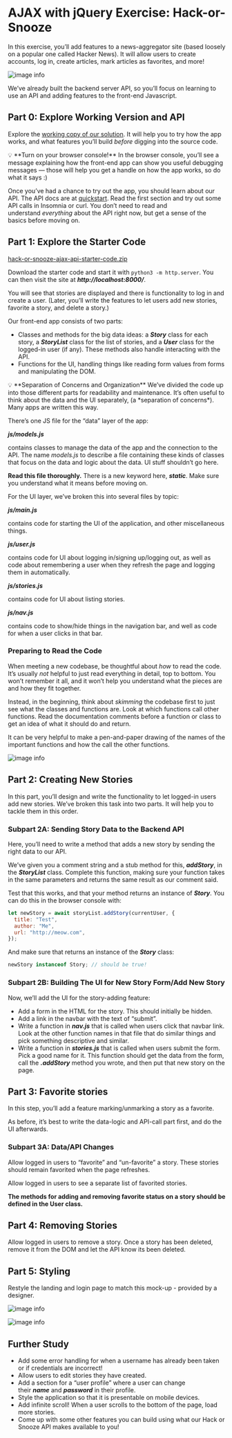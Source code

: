 # **AJAX with jQuery Exercise: Hack-or-Snooze**

In this exercise, you’ll add features to a news-aggregator site (based loosely on a popular one called Hacker News). It will allow users to create accounts, log in, create articles, mark articles as favorites, and more!

![image info](./assets/homepage.png)

We’ve already built the backend server API, so you’ll focus on learning to use an API and adding features to the front-end Javascript.

## **Part 0: Explore Working Version and API**

Explore the [working copy of our solution](https://hack-or-snooze-springboard.netlify.app/). It will help you to try how the app works, and what features you’ll build *before* digging into the source code.

<aside>
💡 **Turn on your browser console!**
In the browser console, you’ll see a message explaining how the front-end app can show you useful debugging messages — those will help you get a handle on how the app works, so do what it says :)

</aside>

Once you’ve had a chance to try out the app, you should learn about our API. The API docs are at [quickstart](https://hackorsnoozev3.docs.apiary.io/#). Read the first section and try out some API calls in Insomnia or curl. You don’t need to read and understand *everything* about the API right now, but get a sense of the basics before moving on.

## **Part 1: Explore the Starter Code**

[hack-or-snooze-ajax-api-starter-code.zip](https://s3-us-west-2.amazonaws.com/secure.notion-static.com/72086014-12de-4a03-8ecc-4486f6b173df/hack-or-snooze-ajax-api-starter-code.zip)

Download the starter code and start it with `python3 -m http.server`. You can then visit the site at **_http://localhost:8000/_**.

You will see that stories are displayed and there is functionality to log in and create a user. (Later, you’ll write the features to let users add new stories, favorite a story, and delete a story.)

Our front-end app consists of two parts:

- Classes and methods for the big data ideas: a **_Story_** class for each story, a **_StoryList_** class for the list of stories, and a **_User_** class for the logged-in user (if any). These methods also handle interacting with the API.
- Functions for the UI, handling things like reading form values from forms and manipulating the DOM.

<aside>
💡 **Separation of Concerns and Organization**
We’ve divided the code up into those different parts for readability and maintenance. It’s often useful to think about the data and the UI separately, (a *separation of concerns*). Many apps are written this way.

</aside>

There’s one JS file for the “data” layer of the app:

**_js/models.js_**

contains classes to manage the data of the app and the connection to the API. The name *models.js* to describe a file containing these kinds of classes that focus on the data and logic about the data. UI stuff shouldn’t go here.

**Read this file thoroughly.** There is a new keyword here, **_static_**. Make sure you understand what it means before moving on.

For the UI layer, we’ve broken this into several files by topic:

**_js/main.js_**

contains code for starting the UI of the application, and other miscellaneous things.

**_js/user.js_**

contains code for UI about logging in/signing up/logging out, as well as code about remembering a user when they refresh the page and logging them in automatically.

**_js/stories.js_**

contains code for UI about listing stories.

**_js/nav.js_**

contains code to show/hide things in the navigation bar, and well as code for when a user clicks in that bar.

### **Preparing to Read the Code**

When meeting a new codebase, be thoughtful about *how* to read the code. It’s usually *not* helpful to just read everything in detail, top to bottom. You won’t remember it all, and it won’t help you understand what the pieces are and how they fit together.

Instead, in the beginning, think about *skimming* the codebase first to just see what the classes and functions are. Look at which functions call other functions. Read the documentation comments before a function or class to get an idea of what it should do and return.

It can be very helpful to make a pen-and-paper drawing of the names of the important functions and how the call the other functions.

![image info](./assets/schema.png)

## **Part 2: Creating New Stories**

In this part, you’ll design and write the functionality to let logged-in users add new stories. We’ve broken this task into two parts. It will help you to tackle them in this order.

### **Subpart 2A: Sending Story Data to the Backend API**

Here, you’ll need to write a method that adds a new story by sending the right data to our API.

We’ve given you a comment string and a stub method for this, **_addStory_**, in the **_StoryList_** class. Complete this function, making sure your function takes in the same parameters and returns the same result as our comment said.

Test that this works, and that your method returns an instance of **_Story_**. You can do this in the browser console with:

```jsx
let newStory = await storyList.addStory(currentUser, {
  title: "Test",
  author: "Me",
  url: "http://meow.com",
});
```

And make sure that returns an instance of the **_Story_** class:

```jsx
newStory instanceof Story; // should be true!
```

### **Subpart 2B: Building The UI for New Story Form/Add New Story**

Now, we’ll add the UI for the story-adding feature:

- Add a form in the HTML for the story. This should initially be hidden.
- Add a link in the navbar with the text of “submit”.
- Write a function in **_nav.js_** that is called when users click that navbar link. Look at the other function names in that file that do similar things and pick something descriptive and similar.
- Write a function in **_stories.js_** that is called when users submit the form. Pick a good name for it. This function should get the data from the form, call the **_.addStory_** method you wrote, and then put that new story on the page.

## **Part 3: Favorite stories**

In this step, you’ll add a feature marking/unmarking a story as a favorite.

As before, it’s best to write the data-logic and API-call part first, and do the UI afterwards.

### **Subpart 3A: Data/API Changes**

Allow logged in users to “favorite” and “un-favorite” a story. These stories should remain favorited when the page refreshes.

Allow logged in users to see a separate list of favorited stories.

**The methods for adding and removing favorite status on a story should be defined in the User class.**

## **Part 4: Removing Stories**

Allow logged in users to remove a story. Once a story has been deleted, remove it from the DOM and let the API know its been deleted.

## Part 5: Styling

Restyle the landing and login page to match this mock-up - provided by a designer.

![image info](./assets/styling.png)

![image info](./assets/login.png)

## **Further Study**

- Add some error handling for when a username has already been taken or if credentials are incorrect!
- Allow users to edit stories they have created.
- Add a section for a “user profile” where a user can change their **_name_** and **_password_** in their profile.
- Style the application so that it is presentable on mobile devices.
- Add infinite scroll! When a user scrolls to the bottom of the page, load more stories.
- Come up with some other features you can build using what our Hack or Snooze API makes available to you!
